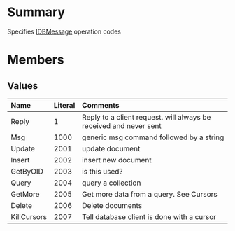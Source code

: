 # Summary #
Specifies [IDBMessage](T_MongoDB_Driver_IDBMessage.md) operation codes

# Members #
## Values ##
| **Name** | **Literal** | **Comments** |
|:---------|:------------|:-------------|
| Reply    | 1           | Reply to a client request. will always be received and never sent |
| Msg      | 1000        | generic msg command followed by a string |
| Update   | 2001        | update document |
| Insert   | 2002        | insert new document |
| GetByOID | 2003        | is this used? |
| Query    | 2004        | query a collection |
| GetMore  | 2005        | Get more data from a query. See Cursors |
| Delete   | 2006        | Delete documents |
| KillCursors | 2007        | Tell database client is done with a cursor |
